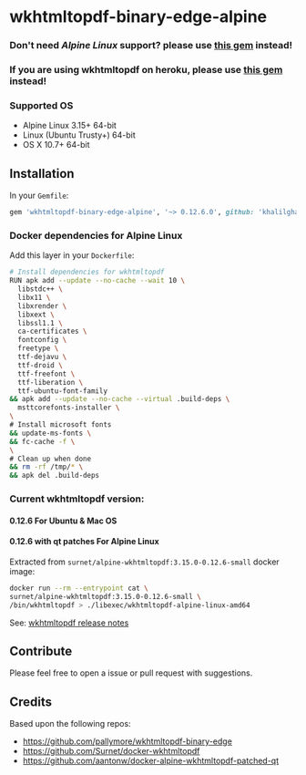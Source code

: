 # wkhtmltopdf-binary-edge-alpine

### Don't need _Alpine Linux_ support? please use [this gem](https://github.com/pallymore/wkhtmltopdf-binary-edge) instead!

### If you are using wkhtmltopdf on heroku, please use [this gem](https://github.com/rposborne/wkhtmltopdf-heroku) instead!

### Supported OS

- Alpine Linux 3.15+ 64-bit
- Linux (Ubuntu Trusty+) 64-bit
- OS X 10.7+ 64-bit

## Installation

In your `Gemfile`:

```ruby
gem 'wkhtmltopdf-binary-edge-alpine', '~> 0.12.6.0', github: 'khalilgharbaoui/wkhtmltopdf-binary-edge-alpine'
```

### Docker dependencies for Alpine Linux

Add this layer in your `Dockerfile`:

```bash
# Install dependencies for wkhtmltopdf
RUN apk add --update --no-cache --wait 10 \
  libstdc++ \
  libx11 \
  libxrender \
  libxext \
  libssl1.1 \
  ca-certificates \
  fontconfig \
  freetype \
  ttf-dejavu \
  ttf-droid \
  ttf-freefont \
  ttf-liberation \
  ttf-ubuntu-font-family
&& apk add --update --no-cache --virtual .build-deps \
  msttcorefonts-installer \
\
# Install microsoft fonts
&& update-ms-fonts \
&& fc-cache -f \
\
# Clean up when done
&& rm -rf /tmp/* \
&& apk del .build-deps
```

### Current wkhtmltopdf version:

#### 0.12.6 For Ubuntu & Mac OS

#### 0.12.6 with qt patches For Alpine Linux

Extracted from `surnet/alpine-wkhtmltopdf:3.15.0-0.12.6-small` docker image:

```bash
docker run --rm --entrypoint cat \
surnet/alpine-wkhtmltopdf:3.15.0-0.12.6-small \
/bin/wkhtmltopdf > ./libexec/wkhtmltopdf-alpine-linux-amd64
```

See: [wkhtmltopdf release notes](https://github.com/wkhtmltopdf/wkhtmltopdf/releases/tag/0.12.6)

## Contribute

Please feel free to open a issue or pull request with suggestions.

## Credits

Based upon the following repos:

- https://github.com/pallymore/wkhtmltopdf-binary-edge
- https://github.com/Surnet/docker-wkhtmltopdf
- https://github.com/aantonw/docker-alpine-wkhtmltopdf-patched-qt
